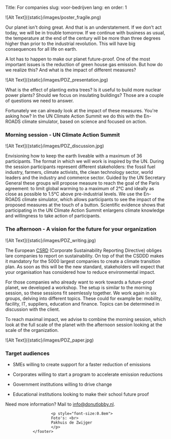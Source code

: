 Title: For companies
slug: voor-bedrijven
lang: en
order: 1

<side-block>
  <side-content>
    ![Alt Text]({static}/images/poster_fragile.png)
  </side-content>
</side-block>

Our planet isn't doing great. And that is an understatement. If we don't act today, we will be in trouble tomorrow. If we continue with business as usual, the temperature at the end of the century will be more than three degrees higher than prior to the industrial revolution. This will have big consequences for all life on earth.

A lot has to happen to make our planet future-proof. One of the most important issues is the reduction of green house gas emission. But how do we realize this? And what is the impact of different measures?

<side-block>
  <side-content>
    ![Alt Text]({static}/images/PDZ_presentation.jpg)
  </side-content>
</side-block>

What is the effect of planting extra trees? Is it useful to build more nuclear power plants? Should we focus on insulating buildings? Those are a couple of questions we need to answer.

Fortunately we can already look at the impact of these measures. You're asking how? In the UN Climate Action Summit we do this with the En-ROADS climate simulator, based on science and focused on action.


### Morning session - UN Climate Action Summit

<side-block>
  <side-content>
    ![Alt Text]({static}/images/PDZ_discussion.jpg)
  </side-content>
</side-block>

Envisioning how to keep the earth liveable with a maximum of 36 participants. The format in which we will work is inspired by the UN. During the session participants represent different stakeholders: the fossil fuel industry, farmers, climate activists, the clean technology sector, world leaders and the industry and commerce sector. Guided by the UN Secretary General these groups will propose measure to reach the goal of the Paris agreement: to limit global warming to a maximum of 2°C and ideally as close as possible to 1.5°C above pre-industrial levels. We use the En-ROADS climate simulator, which allows participants to see the impact of the proposed measures at the touch of a button. Scientific evidence shows that participating in the UN Climate Action Summit enlargens climate knowledge and willingness to take action of participants.

### The afternoon - A vision for the future for your organization

<side-block>
  <side-content>
    ![Alt Text]({static}/images/PDZ_writing.jpg)
  </side-content>
</side-block>

The European [CSRD](https://finance.ec.europa.eu/capital-markets-union-and-financial-markets/company-reporting-and-auditing/company-reporting/corporate-sustainability-reporting_en) (Corporate Sustainability Reporting Directive) obliges lare companies to report on sustainability. On top of that the CSDDD makes it mandatory for the 5000 largest companies to create a climate transition plan. As soon as this will be the new standard, stakeholders will expect that your organisation has considered how to reduce environmental impact.

For those companies who already want to work towards a future-proof planet, we developed a workshop. The setup is similar to the morning session, so these sessions fit seemlessly together. We work again in six groups, delving into different topics. These could for example be: mobility, facility, IT, suppliers, education and finance. Topics can be determined in discussion with the client.

To reach maximal impact, we advise to combine the morning session, which look at the full scale of the planet with the afternoon session looking at the scale of the organization.

<side-block>
  <side-content>
    ![Alt Text]({static}/images/PDZ_paper.jpg)
  </side-content>
</side-block>

### Target audiences

*	SMEs willing to create support for a faster reduction of emissions

*	Corporates willing to start a program to accelerate emission reductions

*	Government institutions willing to drive change

*	Educational institutions looking to make their school future proof

Need more information? Mail to [info@donutlobby.nl](mailto:info@donutlobby.nl).



 <footer id="contentinfo" class="body">


                        <p style="font-size:0.8em">
                        Foto's: <br>
                        Pakhuis de Zwijger
                        </p>
                </footer>
